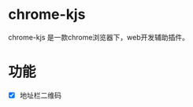 chrome-kjs
=================

chrome-kjs 是一款chrome浏览器下，web开发辅助插件。

功能
=================
- [x] 地址栏二维码
